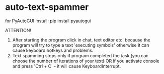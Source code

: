 # auto-text-spammer

for PyAutoGUI install:
pip install pyautogui

ATTENTION!
1. After starting the program click in chat, text editor etc. because the program will try to type a text 'executing symbols' otherwise it can cause keyboard hotkeys and problems.
2. Text spamming stops only if program completed the task (you can choose the number of iterations of your text) OR if you activate console and press 'Ctrl + C' - it will cause      KeyboardInterrupt.
